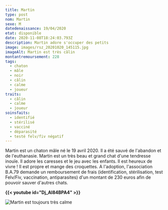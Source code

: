 ```yaml
---
title: Martin
type: post
nom: Martin
sexe: M
datedenaissance: 19/04/2020
etat: disponible
date: 2020-11-08T18:24:03.793Z
description: Martin adore s'occuper des petits
image: images/rsz_20201020_145115.jpg
imageAlt: Martin est très câlin
montantremoursement: 228
tags:
  - chaton
  - mâle
  - noir
  - câlin
  - calme
  - joueur
traits:
  - câlin
  - calme
  - joueur
soinsfaits:
  - identifié
  - stérilisé
  - vacciné
  - déparasité
  - testé felv/fiv négatif
---
```

Martin est un chaton mâle né le 19 avril 2020. Il a été sauvé de l'abandon et de l'euthanasie. Martin est un très beau et grand chat d'une tendresse inouïe. Il adore les caresses et le jeu avec les enfants. Il est heureux de vivre ! Il est propre et mange des croquettes. A l'adoption, l'association B.A.79 demande un remboursement de frais (identification, stérilisation, test Felv/Fiv, vaccination, antiparasites) d'un montant de 230 euros afin de pouvoir sauver d'autres chats.

**{{< youtube id="Dj_Al84BPA4" >}}**

![](images/rsz_img_4249.jpg "Martin est toujours très calme")
